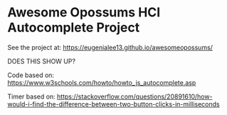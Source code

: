 # Awesome Opossums HCI Autocomplete Project

See the project at:
https://eugenialee13.github.io/awesomeopossums/

DOES THIS SHOW UP?

Code based on:
https://www.w3schools.com/howto/howto_js_autocomplete.asp

Timer based on:
https://stackoverflow.com/questions/20891610/how-would-i-find-the-difference-between-two-button-clicks-in-milliseconds
